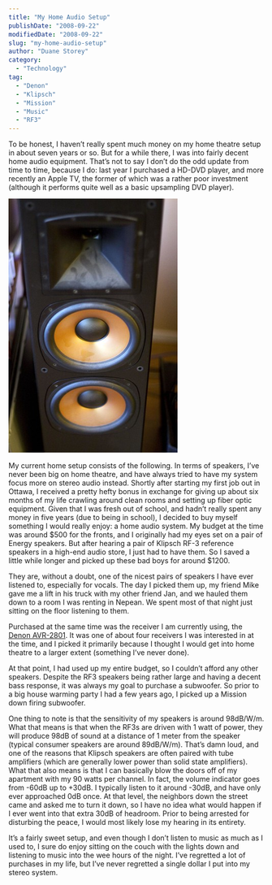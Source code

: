 ```yaml
---
title: "My Home Audio Setup"
publishDate: "2008-09-22"
modifiedDate: "2008-09-22"
slug: "my-home-audio-setup"
author: "Duane Storey"
category:
  - "Technology"
tag:
  - "Denon"
  - "Klipsch"
  - "Mission"
  - "Music"
  - "RF3"
---
```


To be honest, I haven’t really spent much money on my home theatre setup in about seven years or so. But for a while there, I was into fairly decent home audio equipment. That’s not to say I don’t do the odd update from time to time, because I do: last year I purchased a HD-DVD player, and more recently an Apple TV, the former of which was a rather poor investment (although it performs quite well as a basic upsampling DVD player).

![Klipsch Speakers](_images/my-home-audio-setup-1.jpg)

My current home setup consists of the following. In terms of speakers, I’ve never been big on home theatre, and have always tried to have my system focus more on stereo audio instead. Shortly after starting my first job out in Ottawa, I received a pretty hefty bonus in exchange for giving up about six months of my life crawling around clean rooms and setting up fiber optic equipment. Given that I was fresh out of school, and hadn’t really spent any money in five years (due to being in school), I decided to buy myself something I would really enjoy: a home audio system. My budget at the time was around $500 for the fronts, and I originally had my eyes set on a pair of Energy speakers. But after hearing a pair of Klipsch RF-3 reference speakers in a high-end audio store, I just had to have them. So I saved a little while longer and picked up these bad boys for around $1200.

They are, without a doubt, one of the nicest pairs of speakers I have ever listened to, especially for vocals. The day I picked them up, my friend Mike gave me a lift in his truck with my other friend Jan, and we hauled them down to a room I was renting in Nepean. We spent most of that night just sitting on the floor listening to them.

Purchased at the same time was the receiver I am currently using, the [Denon AVR-2801](http://www.audioreview.com/mfr/denon/a-v-receivers/avr-2801/PRD_124880_2718crx.aspx). It was one of about four receivers I was interested in at the time, and I picked it primarily because I thought I would get into home theatre to a larger extent (something I’ve never done).

At that point, I had used up my entire budget, so I couldn’t afford any other speakers. Despite the RF3 speakers being rather large and having a decent bass response, it was always my goal to purchase a subwoofer. So prior to a big house warming party I had a few years ago, I picked up a Mission down firing subwoofer.

One thing to note is that the sensitivity of my speakers is around 98dB/W/m. What that means is that when the RF3s are driven with 1 watt of power, they will produce 98dB of sound at a distance of 1 meter from the speaker (typical consumer speakers are around 89dB/W/m). That’s damn loud, and one of the reasons that Klipsch speakers are often paired with tube amplifiers (which are generally lower power than solid state amplifiers). What that also means is that I can basically blow the doors off of my apartment with my 90 watts per channel. In fact, the volume indicator goes from -60dB up to +30dB. I typically listen to it around -30dB, and have only ever approached 0dB once. At that level, the neighbors down the street came and asked me to turn it down, so I have no idea what would happen if I ever went into that extra 30dB of headroom. Prior to being arrested for disturbing the peace, I would most likely lose my hearing in its entirety.

It’s a fairly sweet setup, and even though I don’t listen to music as much as I used to, I sure do enjoy sitting on the couch with the lights down and listening to music into the wee hours of the night. I’ve regretted a lot of purchases in my life, but I’ve never regretted a single dollar I put into my stereo system.